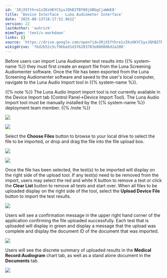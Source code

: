 ```yaml
---
id: '1RjX5fthre1zIKzUKYCSyxJQhB2TBf80jUBbgCjaWmE8'
title: 'Device Interface - Luna Audiometer Interface'
date: '2025-08-13T18:17:52.961Z'
version: 22
lastAuthor: 'auhrick'
mimeType: 'text/x-markdown'
links: []
source: 'https://drive.google.com/open?id=1RjX5fthre1zIKzUKYCSyxJQhB2TBf80jUBbgCjaWmE8'
wikigdrive: '7bd2b52c5cf9bba91d376203703e860806d2a208'
---
```

Before users can import Luna Audiometer test results into {{% system-name %}} they must first create an export file from the Luna Screening Audiomenter software. Once the file has been exported from the Luna Screening Audiomenter software and saved to the user's local computer, navigate to the Luna Audio Import tool in {{% system-name %}}.

{{% note %}}
The Luna Audio Import import tool is not currently available in the Device Import tab (Control Panel->Device Import Tool). The Luna Audio Import tool must be manually installed by the {{% system-name %}} deployment team member.
{{% /note %}}

![](../device-interface-luna-audiometer-interface.assets/cd6f2502e2e2efe4dbea36d828cda222.png)

![](../device-interface-luna-audiometer-interface.assets/80cc7ebe06676799d0843dbadf4c61b6.png)

Select the **Choose Files** button to browse to your local drive to select the file to be imported, or drop and drag the file into the file upload box.

![](../device-interface-luna-audiometer-interface.assets/48d817e732b2ab111626586d6d8c14e9.png)

![](../device-interface-luna-audiometer-interface.assets/4d44e368c3c6150a1d0025b62a7fc1d5.png)

Once the file has been selected, the test(s) to be imported will display on the right side of the upload tool. If any test(s) need to be removed from the import, users may select the red and white X button to remove a test or click the **Clear List** button to remove all tests and start over. When all files to be uploaded display on the right side of the tool, select the **Upload Device File** button to import the test results.

![](../device-interface-luna-audiometer-interface.assets/7f8c9398f7b24973db35a782fcce8bc6.png)

Users will see a confirmation message in the upper right hand corner of the application confirming the file uploaded successfully. Each test that is uploaded will display in green and display a message that the upload was complete and display the document ID of the document that was imported.

![](../device-interface-luna-audiometer-interface.assets/e142786d41b1ff9e7ecda6a2ea63d5b4.png)

Users will see the discrete summary of uploaded results in the **Medical Record:Audiogram** chart tab, as well as a stand alone document in the **Documents** tab.

![](../device-interface-luna-audiometer-interface.assets/6340d49c9ed30461fb6719d9efa4a11f.png)
